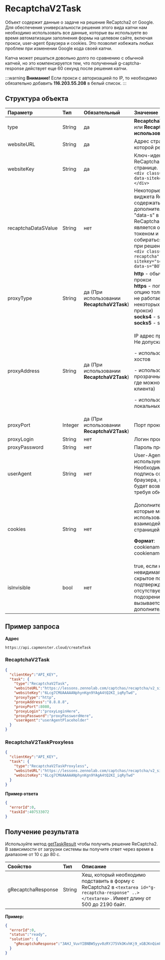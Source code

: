 ﻿---
sidebar_position: 0
sidebar_label: RecaptchaV2Task
---

# RecaptchaV2Task
Объект содержит данные о задаче на решение ReCaptcha2 от Google. Для обеспечения универсальности решения этого вида капчи нам необходимо использовать все данные, которые вы используете во время автоматизации заполнения формы на целевом сайте, включая прокси, user-agent браузера и cookies. Это позволит избежать любых проблем при изменении Google кода своей капчи.

Капча может решаться довольно долго по сравнению с обычной капчей, но это компенсируется тем, что полученный g-captcha-response действует еще 60 секунд после решения капчи.

:::warning **Внимание!**
Если прокси с авторизацией по IP, то необходимо обязательно добавить **116.203.55.208** в белый список.
:::

## **Структура объекта**

|**Параметр**|**Тип**|**Обязательный**|**Значение**|
| :- | :- | :- | :- |
|type|String|да|**RecaptchaV2TaskProxyless** или **RecaptchaV2Task (При использовании прокси)**|
|websiteURL|String|да|Адрес страницы, на которой решается капча|
|websiteKey|String|да|Ключ-идентификатор ReCaptcha2 на целевой странице.<br />`<div class="g-recaptcha" data-sitekey="ВОТ_ЭТОТ"></div>`|
|recaptchaDataSValue|String|нет|Некоторые реализации виджета ReCaptcha2 могут содержать дополнительный параметр "data-s" в div'е ReCaptcha2, который является одноразовым токеном и должен собираться каждый раз при решении ReCaptcha2.<br />`<div class="g-recaptcha" data-sitekey="some sitekey" data-s="ВОТ_ЭТОТ"></div>`|
|proxyType|String|да (При использовании **RecaptchaV2Task**)|**http** - обычный http/https прокси<br />**https** - попробуйте эту опцию только если "http" не работает (требуется для некоторых кастомных прокси)<br />**socks4** - socks4 прокси<br />**socks5** - socks5 прокси|
|proxyAddress|String|да (При использовании **RecaptchaV2Task**)|<p>IP адрес прокси IPv4/IPv6. Не допускается:</p><p>- использование имен хостов</p><p>- использование прозрачных прокси (там где можно видеть IP клиента)</p><p>- использование прокси на локальных машинах</p>|
|proxyPort|Integer|да (При использовании **RecaptchaV2Task**)|Порт прокси|
|proxyLogin|String|нет|Логин прокси-сервера|
|proxyPassword|String|нет|Пароль прокси-сервера|
|userAgent|String|нет|User-Agent браузера, используемый в эмуляции. Необходимо использовать подпись современного браузера, иначе Google будет возвращать ошибку, требуя обновить браузер.|
|cookies|String|нет|<p>Дополнительные cookies, которые мы должны использовать во время взаимодействия с целевой страницей.</p><p>**Формат**: cookiename1=cookievalue1; cookiename2=cookievalue2</p>|
|isInvisible|bool|нет|true, если капча невидимая, т.е. имеет скрытое поле для подтверждения, чекбокс отсутствует. При подозрении на бота вызывается дополнительная проверка. |

## **Пример запроса**

**Адрес** 
```http
https://api.capmonster.cloud/createTask
```

### RecaptchaV2Task
```json
{
  "clientKey":"API_KEY",
  "task": {
    "type":"RecaptchaV2Task",
    "websiteURL":"https://lessons.zennolab.com/captchas/recaptcha/v2_simple.php?level=high",
    "websiteKey":"6Lcg7CMUAAAAANphynKgn9YAgA4tQ2KI_iqRyTwd",
    "proxyType":"http",
    "proxyAddress":"8.8.8.8",
    "proxyPort":8080,
    "proxyLogin":"proxyLoginHere",
    "proxyPassword":"proxyPasswordHere",
    "userAgent":"userAgentPlaceholder"
  }
}
```

### RecaptchaV2TaskProxyless
```json
{
  "clientKey":"API_KEY",
  "task": {
    "type":"RecaptchaV2TaskProxyless",
    "websiteURL":"https://lessons.zennolab.com/captchas/recaptcha/v2_simple.php?level=high",
    "websiteKey":"6Lcg7CMUAAAAANphynKgn9YAgA4tQ2KI_iqRyTwd"
  }
}
```


**Пример ответа**

```json
{
  "errorId":0,
  "taskId":407533072
}
```

## **Получение результата**
Используйте метод [getTaskResult](../api/methods/get-task-result.md) чтобы получить решение ReCaptcha2. В зависимости от загрузки системы вы получите ответ через время в диапазоне от 10 с до 80 с.

|**Свойство**|**Тип**|**Описание**|
| :- | :- | :- |
|gRecaptchaResponse|String|Хеш, который необходимо подставить в форму с ReCaptcha2 в `<textarea id="g-recaptcha-response" ..></textarea>` . Имеет длину от 500 до 2190 байт.|

**Пример:**

```json
{
  "errorId":0,
  "status":"ready",
  "solution": {
    "gRecaptchaResponse":"3AHJ_VuvYIBNBW5yyv0zRYJ75VkOKvhKj9_xGBJKnQimF72rfoq3Iy-DyGHMwLAo6a3"
  }
}
```
